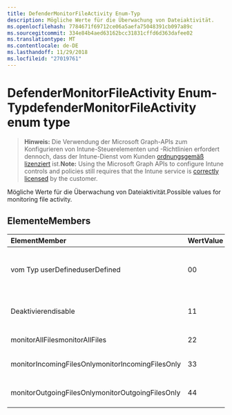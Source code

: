 ```yaml
---
title: DefenderMonitorFileActivity Enum-Typ
description: Mögliche Werte für die Überwachung von Dateiaktivität.
ms.openlocfilehash: 7784671f69712ce06a5aefa75048391cb097a89c
ms.sourcegitcommit: 334e84b4aed63162bcc31831cffd6d363dafee02
ms.translationtype: MT
ms.contentlocale: de-DE
ms.lasthandoff: 11/29/2018
ms.locfileid: "27019761"
---
```

# <a name="defendermonitorfileactivity-enum-type"></a><span data-ttu-id="04d53-103">DefenderMonitorFileActivity Enum-Typ</span><span class="sxs-lookup"><span data-stu-id="04d53-103">defenderMonitorFileActivity enum type</span></span>

> <span data-ttu-id="04d53-104">**Hinweis:** Die Verwendung der Microsoft Graph-APIs zum Konfigurieren von Intune-Steuerelementen und -Richtlinien erfordert dennoch, dass der Intune-Dienst vom Kunden [ordnungsgemäß lizenziert](https://go.microsoft.com/fwlink/?linkid=839381) ist.</span><span class="sxs-lookup"><span data-stu-id="04d53-104">**Note:** Using the Microsoft Graph APIs to configure Intune controls and policies still requires that the Intune service is [correctly licensed](https://go.microsoft.com/fwlink/?linkid=839381) by the customer.</span></span>

<span data-ttu-id="04d53-105">Mögliche Werte für die Überwachung von Dateiaktivität.</span><span class="sxs-lookup"><span data-stu-id="04d53-105">Possible values for monitoring file activity.</span></span>
## <a name="members"></a><span data-ttu-id="04d53-106">Elemente</span><span class="sxs-lookup"><span data-stu-id="04d53-106">Members</span></span>
|<span data-ttu-id="04d53-107">Element</span><span class="sxs-lookup"><span data-stu-id="04d53-107">Member</span></span>|<span data-ttu-id="04d53-108">Wert</span><span class="sxs-lookup"><span data-stu-id="04d53-108">Value</span></span>|<span data-ttu-id="04d53-109">Beschreibung</span><span class="sxs-lookup"><span data-stu-id="04d53-109">Description</span></span>|
|:---|:---|:---|
|<span data-ttu-id="04d53-110">vom Typ userDefined</span><span class="sxs-lookup"><span data-stu-id="04d53-110">userDefined</span></span>|<span data-ttu-id="04d53-111">0</span><span class="sxs-lookup"><span data-stu-id="04d53-111">0</span></span>|<span data-ttu-id="04d53-112">User-Defined, Standardwert, keine beabsichtigt.</span><span class="sxs-lookup"><span data-stu-id="04d53-112">User Defined, default value, no intent.</span></span>|
|<span data-ttu-id="04d53-113">Deaktivieren</span><span class="sxs-lookup"><span data-stu-id="04d53-113">disable</span></span>|<span data-ttu-id="04d53-114">1</span><span class="sxs-lookup"><span data-stu-id="04d53-114">1</span></span>|<span data-ttu-id="04d53-115">Überwachen der Dateiaktivität zu deaktivieren.</span><span class="sxs-lookup"><span data-stu-id="04d53-115">Disable monitoring file activity.</span></span>|
|<span data-ttu-id="04d53-116">monitorAllFiles</span><span class="sxs-lookup"><span data-stu-id="04d53-116">monitorAllFiles</span></span>|<span data-ttu-id="04d53-117">2</span><span class="sxs-lookup"><span data-stu-id="04d53-117">2</span></span>|<span data-ttu-id="04d53-118">Überwachen Sie alle Dateien.</span><span class="sxs-lookup"><span data-stu-id="04d53-118">Monitor all files.</span></span>|
|<span data-ttu-id="04d53-119">monitorIncomingFilesOnly</span><span class="sxs-lookup"><span data-stu-id="04d53-119">monitorIncomingFilesOnly</span></span>|<span data-ttu-id="04d53-120">3</span><span class="sxs-lookup"><span data-stu-id="04d53-120">3</span></span>| <span data-ttu-id="04d53-121">Nur eingehende Dateien zu überwachen.</span><span class="sxs-lookup"><span data-stu-id="04d53-121">Monitor incoming files only.</span></span>|
|<span data-ttu-id="04d53-122">monitorOutgoingFilesOnly</span><span class="sxs-lookup"><span data-stu-id="04d53-122">monitorOutgoingFilesOnly</span></span>|<span data-ttu-id="04d53-123">4</span><span class="sxs-lookup"><span data-stu-id="04d53-123">4</span></span>|<span data-ttu-id="04d53-124">Nur ausgehende Dateien zu überwachen.</span><span class="sxs-lookup"><span data-stu-id="04d53-124">Monitor outgoing files only.</span></span>|



